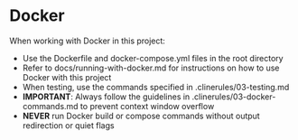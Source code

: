 # Docker

When working with Docker in this project:

- Use the Dockerfile and docker-compose.yml files in the root directory
- Refer to docs/running-with-docker.md for instructions on how to use Docker with this project
- When testing, use the commands specified in .clinerules/03-testing.md
- **IMPORTANT**: Always follow the guidelines in .clinerules/03-docker-commands.md to prevent context window overflow
- **NEVER** run Docker build or compose commands without output redirection or quiet flags

